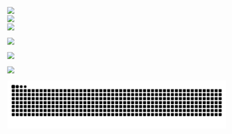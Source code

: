 ![](https://github-readme-stats.vercel.app/api?username=Samuel-deoliveira&theme=tokyonight&hide_border=true&include_all_commits=true&count_private=true)<br/>
![](https://github-readme-streak-stats.herokuapp.com/?user=Samuel-deoliveira&theme=tokyonight&hide_border=true)<br/>
![](https://github-readme-stats.vercel.app/api/top-langs/?username=Samuel-deoliveira&theme=tokyonight&hide_border=true&include_all_commits=true&count_private=true&layout=compact)

![](https://github-profile-trophy.vercel.app/?username=Samuel-deoliveira&theme=onestar&no-frame=true&no-bg=false&margin-w=4)

![](https://github-contributor-stats.vercel.app/api?username=Samuel-deoliveira&limit=5&theme=tokyonight&combine_all_yearly_contributions=true)

[![](https://visitcount.itsvg.in/api?id=Samuel-deoliveira&icon=7&color=8)](https://visitcount.itsvg.in)

<p align="center">
  <a href="snake">
    <img src="https://raw.githubusercontent.com/Pomme978/Pomme978/output/github-contribution-grid-snake-dark.svg" />
  </a>
</p>
